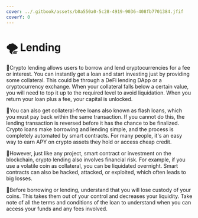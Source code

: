 ```yaml
---
cover: ../.gitbook/assets/b0a550a0-5c28-4919-9036-408fb7701384.jfif
coverY: 0
---
```


# 🌪 Lending

:clap:Crypto lending allows users to borrow and lend cryptocurrencies for a fee or interest. You can instantly get a loan and start investing just by providing some collateral. This could be through a DeFi lending DApp or a cryptocurrency exchange. When your collateral falls below a certain value, you will need to top it up to the required level to avoid liquidation. When you return your loan plus a fee, your capital is unlocked.

:clap:You can also get collateral-free loans also known as flash loans, which you must pay back within the same transaction. If you cannot do this, the lending transaction is reversed before it has the chance to be finalized. Crypto loans make borrowing and lending simple, and the process is completely automated by smart contracts. For many people, it's an easy way to earn APY on crypto assets they hold or access cheap credit.

:clap:However, just like any project, smart contract or investment on the blockchain, crypto lending also involves financial risk. For example, if you use a volatile coin as collateral, you can be liquidated overnight. Smart contracts can also be hacked, attacked, or exploited, which often leads to big losses.

:clap:Before borrowing or lending, understand that you will lose custody of your coins. This takes them out of your control and decreases your liquidity. Take note of all the terms and conditions of the loan to understand when you can access your funds and any fees involved.
